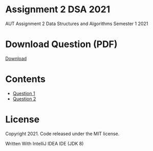# Assignment 2 DSA 2021
AUT Assignment 2 Data Structures and Algorithms Semester 1 2021

# Download Question (PDF)
[Download](https://github.com/MiguelEmmara-ai/Assignment_2_DSA_2021/tree/master/Question)

# Contents
   - [Question 1](https://github.com/MiguelEmmara-ai/Assignment_2_DSA_2021/tree/master/src/Question1)
   - [Question 2](https://github.com/MiguelEmmara-ai/Assignment_2_DSA_2021/tree/master/src/Question2)  

# License

Copyright 2021. Code released under the MIT license.

Written With IntelliJ IDEA IDE (JDK 8)
